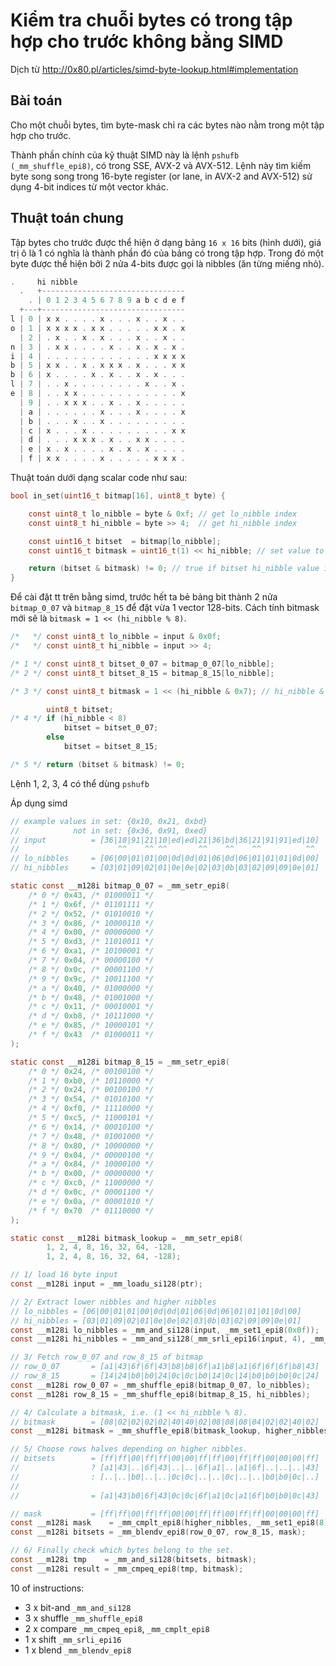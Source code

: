 # Kiểm tra chuỗi bytes có trong tập hợp cho trước không bằng SIMD

Dịch từ http://0x80.pl/articles/simd-byte-lookup.html#implementation


## Bài toán

Cho một chuỗi bytes, tìm byte-mask chỉ ra các bytes nào nằm trong một tập hợp cho trước.

Thành phần chính của kỹ thuật SIMD này là lệnh `pshufb (_mm_shuffle_epi8)`, có trong SSE, AVX-2 và AVX-512. Lệnh này tìm kiếm byte song song trong 16-byte register (or lane, in AVX-2 and AVX-512) sử dụng 4-bit indices từ một vector khác.

## Thuật toán chung

Tập bytes cho trước được thể hiện ở dạng bảng `16 x 16` bits (hình dưới), giá trị ô là 1 có nghĩa là thành phần đó của bảng có trong tập hợp. Trong đó một byte được thể hiện bởi 2 nửa 4-bits được gọi là nibbles (ăn từng miếng nhỏ).

```c
.     hi nibble
  .   +--------------------------------
    . | 0 1 2 3 4 5 6 7 8 9 a b c d e f
  +---+--------------------------------
l | 0 | x x . . . . x . . . x . . x . .
o | 1 | x x x x . x x . . . . . x x . x
  | 2 | . x . . x . x . . . x . . x . .
n | 3 | . x x . . . . x . . x . x . x .
i | 4 | . . . . . . . . . . . . x x x x
b | 5 | x x . . x . x x x . x . . . x x
b | 6 | x . . . . x . x . . x . x . . .
l | 7 | . . x . . . . . . . . x . . x .
e | 8 | . . x x . . . . . . . . . . . x
  | 9 | . . x x x . . x . . x . . . . .
  | a | . . . . . . x . . . x . . . . x
  | b | . . . x . . x . . . . . . . . .
  | c | x . . . x . . . . . . . . . x x
  | d | . . . x x x . x . . x x . . . .
  | e | x . x . . . . x . x . x . . . .
  | f | x x . . . . x . . . . . x x x .
```

Thuật toán dưới dạng scalar code như sau:
```c
bool in_set(uint16_t bitmap[16], uint8_t byte) {

    const uint8_t lo_nibble = byte & 0xf; // get lo_nibble index
    const uint8_t hi_nibble = byte >> 4;  // get hi_nibble index

    const uint16_t bitset  = bitmap[lo_nibble];
    const uint16_t bitmask = uint16_t(1) << hi_nibble; // set value to 1 at hi_nibble index

    return (bitset & bitmask) != 0; // true if bitset hi_nibble value is 1
}
```

Để cài đặt tt trên bằng simd, trước hết ta bẻ bảng bit thành 2 nửa `bitmap_0_07` và `bitmap_8_15` để đặt vừa 1 vector 128-bits. Cách tính bitmask mới sẽ là `bitmask = 1 << (hi_nibble % 8)`.
```c
/*   */ const uint8_t lo_nibble = input & 0x0f;
/*   */ const uint8_t hi_nibble = input >> 4;

/* 1 */ const uint8_t bitset_0_07 = bitmap_0_07[lo_nibble];
/* 2 */ const uint8_t bitset_8_15 = bitmap_8_15[lo_nibble];

/* 3 */ const uint8_t bitmask = 1 << (hi_nibble & 0x7); // hi_nibble & 0b111 == hi_nibble & 8

        uint8_t bitset;
/* 4 */ if (hi_nibble < 8)
            bitset = bitset_0_07;
        else
            bitset = bitset_8_15;

/* 5 */ return (bitset & bitmask) != 0;
```
Lệnh 1, 2, 3, 4 có thể dùng `pshufb`

Áp dụng simd
```c
// example values in set: {0x10, 0x21, 0xbd}
//            not in set: {0x36, 0x91, 0xed}
// input          = [36|10|91|21|10|ed|ed|21|36|bd|36|21|91|91|ed|10]
//                      ^^    ^^ ^^       ^^    ^^    ^^          ^^
// lo_nibbles     = [06|00|01|01|00|0d|0d|01|06|0d|06|01|01|01|0d|00]
// hi_nibbles     = [03|01|09|02|01|0e|0e|02|03|0b|03|02|09|09|0e|01]

static const __m128i bitmap_0_07 = _mm_setr_epi8(
    /* 0 */ 0x43, /* 01000011 */
    /* 1 */ 0x6f, /* 01101111 */
    /* 2 */ 0x52, /* 01010010 */
    /* 3 */ 0x86, /* 10000110 */
    /* 4 */ 0x00, /* 00000000 */
    /* 5 */ 0xd3, /* 11010011 */
    /* 6 */ 0xa1, /* 10100001 */
    /* 7 */ 0x04, /* 00000100 */
    /* 8 */ 0x0c, /* 00001100 */
    /* 9 */ 0x9c, /* 10011100 */
    /* a */ 0x40, /* 01000000 */
    /* b */ 0x48, /* 01001000 */
    /* c */ 0x11, /* 00010001 */
    /* d */ 0xb8, /* 10111000 */
    /* e */ 0x85, /* 10000101 */
    /* f */ 0x43  /* 01000011 */
);

static const __m128i bitmap_8_15 = _mm_setr_epi8(
    /* 0 */ 0x24, /* 00100100 */
    /* 1 */ 0xb0, /* 10110000 */
    /* 2 */ 0x24, /* 00100100 */
    /* 3 */ 0x54, /* 01010100 */
    /* 4 */ 0xf0, /* 11110000 */
    /* 5 */ 0xc5, /* 11000101 */
    /* 6 */ 0x14, /* 00010100 */
    /* 7 */ 0x48, /* 01001000 */
    /* 8 */ 0x80, /* 10000000 */
    /* 9 */ 0x04, /* 00000100 */
    /* a */ 0x84, /* 10000100 */
    /* b */ 0x00, /* 00000000 */
    /* c */ 0xc0, /* 11000000 */
    /* d */ 0x0c, /* 00001100 */
    /* e */ 0x0a, /* 00001010 */
    /* f */ 0x70  /* 01110000 */
);

static const __m128i bitmask_lookup = _mm_setr_epi8(
        1, 2, 4, 8, 16, 32, 64, -128,
        1, 2, 4, 8, 16, 32, 64, -128);

// 1/ load 16 byte input
const __m128i input = _mm_loadu_si128(ptr);

// 2/ Extract lower nibbles and higher nibbles
// lo_nibbles = [06|00|01|01|00|0d|0d|01|06|0d|06|01|01|01|0d|00]
// hi_nibbles = [03|01|09|02|01|0e|0e|02|03|0b|03|02|09|09|0e|01]
const __m128i lo_nibbles = _mm_and_si128(input, _mm_set1_epi8(0x0f));
const __m128i hi_nibbles = _mm_and_si128(_mm_srli_epi16(input, 4), _mm_set1_epi8(0x0f));

// 3/ Fetch row_0_07 and row_8_15 of bitmap
// row_0_07       = [a1|43|6f|6f|43|b8|b8|6f|a1|b8|a1|6f|6f|6f|b8|43]
// row_8_15       = [14|24|b0|b0|24|0c|0c|b0|14|0c|14|b0|b0|b0|0c|24]
const __m128i row_0_07 = _mm_shuffle_epi8(bitmap_0_07, lo_nibbles);
const __m128i row_8_15 = _mm_shuffle_epi8(bitmap_8_15, hi_nibbles);

// 4/ Calculate a bitmask, i.e. (1 << hi_nibble % 8).
// bitmask        = [08|02|02|02|02|40|40|02|08|08|08|04|02|02|40|02]
const __m128i bitmask = _mm_shuffle_epi8(bitmask_lookup, higher_nibbles);

// 5/ Choose rows halves depending on higher nibbles.
// bitsets        = [ff|ff|00|ff|ff|00|00|ff|ff|00|ff|ff|00|00|00|ff]
//                ? [a1|43|..|6f|43|..|..|6f|a1|..|a1|6f|..|..|..|43]
//                : [..|..|b0|..|..|0c|0c|..|..|0c|..|..|b0|b0|0c|..]
//
//                = [a1|43|b0|6f|43|0c|0c|6f|a1|0c|a1|6f|b0|b0|0c|43]

// mask           = [ff|ff|00|ff|ff|00|00|ff|ff|00|ff|ff|00|00|00|ff]
const __m128i mask    = _mm_cmplt_epi8(higher_nibbles, _mm_set1_epi8(8));
const __m128i bitsets = _mm_blendv_epi8(row_0_07, row_8_15, mask);

// 6/ Finally check which bytes belong to the set.
const __m128i tmp    = _mm_and_si128(bitsets, bitmask);
const __m128i result = _mm_cmpeq_epi8(tmp, bitmask);
```

10 of instructions:
- 3 x bit-and   `_mm_and_si128`
- 3 x shuffle   `_mm_shuffle_epi8`
- 2 x compare   `_mm_cmpeq_epi8`, `_mm_cmplt_epi8`
- 1 x shift     `_mm_srli_epi16`
- 1 x blend     `_mm_blendv_epi8`